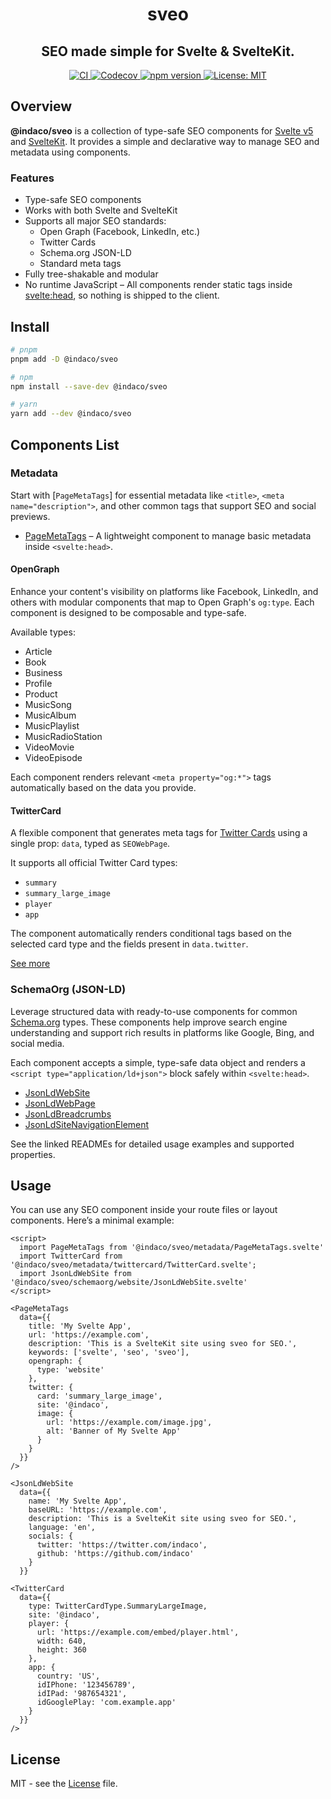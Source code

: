 
<h1 align="center">sveo</h1>
<h2 align="center" style="font-size: 1.5em;">SEO made simple for Svelte & SvelteKit.</h2>

<p align="center">
  <a href="https://github.com/indaco/sveo/actions/workflows/ci.yml" target="_blank">
    <img src="https://github.com/indaco/sveo/actions/workflows/ci.yml/badge.svg" alt="CI" />
  </a>
  <a href="https://codecov.io/gh/indaco/sveo">
    <img src="https://codecov.io/gh/indaco/sveo/branch/main/graph/badge.svg" alt="Codecov" />
  </a>
  <a href="https://www.npmjs.com/package/@indaco/sveo" target="_blank">
    <img src="https://img.shields.io/npm/v/@indaco/sveo.svg?style=flat-square" alt="npm version" />
  </a>
  <a href="https://github.com/indaco/sveo/blob/main/LICENSE" target="_blank">
    <img src="https://img.shields.io/badge/license-MIT-blue?style=flat-square" alt="License: MIT" />
  </a>
</p>

## Overview

**@indaco/sveo** is a collection of type-safe SEO components for [Svelte v5](https://svelte.dev) and [SvelteKit](https://kit.svelte.dev). It provides a simple and declarative way to manage SEO and metadata using components.

### Features

- Type-safe SEO components
- Works with both Svelte and SvelteKit
- Supports all major SEO standards:
  - Open Graph (Facebook, LinkedIn, etc.)
  - Twitter Cards
  - Schema.org JSON-LD
  - Standard meta tags
- Fully tree-shakable and modular
- No runtime JavaScript – All components render static tags inside <svelte:head>, so nothing is shipped to the client.

## Install

```bash
# pnpm
pnpm add -D @indaco/sveo

# npm
npm install --save-dev @indaco/sveo

# yarn
yarn add --dev @indaco/sveo
```

## Components List

### Metadata

Start with [`PageMetaTags`] for essential metadata like `<title>`, `<meta name="description">`, and other common tags that support SEO and social previews.

- [PageMetaTags] – A lightweight component to manage basic metadata inside `<svelte:head>`.

#### OpenGraph

Enhance your content's visibility on platforms like Facebook, LinkedIn, and others with modular components that map to Open Graph's `og:type`. Each component is designed to be composable and type-safe.

Available types:

- Article
- Book
- Business
- Profile
- Product
- MusicSong
- MusicAlbum
- MusicPlaylist
- MusicRadioStation
- VideoMovie
- VideoEpisode

Each component renders relevant `<meta property="og:*">` tags automatically based on the data you provide.

#### TwitterCard

A flexible component that generates meta tags for [Twitter Cards](https://developer.twitter.com/en/docs/twitter-for-websites/cards/overview/markup) using a single prop: `data`, typed as `SEOWebPage`.

It supports all official Twitter Card types:

- `summary`
- `summary_large_image`
- `player`
- `app`

The component automatically renders conditional tags based on the selected card type and the fields present in `data.twitter`.

[See more](src/lib/components/metadata/twittercard/README.md)

### SchemaOrg (JSON-LD)

Leverage structured data with ready-to-use components for common [Schema.org](https://schema.org/) types. These components help improve search engine understanding and support rich results in platforms like Google, Bing, and social media.

Each component accepts a simple, type-safe data object and renders a `<script type="application/ld+json">` block safely within `<svelte:head>`.

- [JsonLdWebSite]
- [JsonLdWebPage]
- [JsonLdBreadcrumbs]
- [JsonLdSiteNavigationElement]

See the linked READMEs for detailed usage examples and supported properties.

## Usage

You can use any SEO component inside your route files or layout components. Here’s a minimal example:

```svelte
<script>
  import PageMetaTags from '@indaco/sveo/metadata/PageMetaTags.svelte'
  import TwitterCard from '@indaco/sveo/metadata/twittercard/TwitterCard.svelte';
  import JsonLdWebSite from '@indaco/sveo/schemaorg/website/JsonLdWebSite.svelte'
</script>

<PageMetaTags
  data={{
    title: 'My Svelte App',
    url: 'https://example.com',
    description: 'This is a SvelteKit site using sveo for SEO.',
    keywords: ['svelte', 'seo', 'sveo'],
    opengraph: {
      type: 'website'
    },
    twitter: {
      card: 'summary_large_image',
      site: '@indaco',
      image: {
        url: 'https://example.com/image.jpg',
        alt: 'Banner of My Svelte App'
      }
    }
  }}
/>

<JsonLdWebSite
  data={{
    name: 'My Svelte App',
    baseURL: 'https://example.com',
    description: 'This is a SvelteKit site using sveo for SEO.',
    language: 'en',
    socials: {
      twitter: 'https://twitter.com/indaco',
      github: 'https://github.com/indaco'
    }
  }}

<TwitterCard
  data={{
    type: TwitterCardType.SummaryLargeImage,
    site: '@indaco',
    player: {
      url: 'https://example.com/embed/player.html',
      width: 640,
      height: 360
    },
    app: {
      country: 'US',
      idIPhone: '123456789',
      idIPad: '987654321',
      idGooglePlay: 'com.example.app'
    }
  }}
/>
```

## License

MIT - see the [License](LICENSE) file.

<!-- Resource Links -->
[PageMetaTags]: src/lib/components/metadata/README.md
[JsonLdWebSite]: src/lib/components/schemaorg/website/README.md
[JsonLdWebPage]: src/lib/components/schemaorg/webpage/README.md
[JsonLdBreadcrumbs]: src/lib/components/schemaorg/breadcrumbs/README.md
[JsonLdSiteNavigationElement]: src/lib/components/schemaorg/sitenavigationelements/README.md
